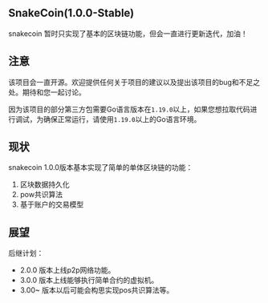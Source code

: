 ## SnakeCoin(1.0.0-Stable)

snakecoin 暂时只实现了基本的区块链功能，但会一直进行更新迭代，加油！

## 注意

该项目会一直开源。欢迎提供任何关于项目的建议以及提出该项目的bug和不足之处。期待和您一起讨论。

因为该项目的部分第三方包需要Go语言版本在`1.19.0`以上，如果您想拉取代码进行调试，为确保正常运行，请使用`1.19.0`以上的Go语言环境。

## 现状

snakecoin 1.0.0版本基本实现了简单的单体区块链的功能：

1. 区块数据持久化
2. pow共识算法
3. 基于账户的交易模型

## 展望

后继计划：

* 2.0.0 版本上线p2p网络功能。
* 3.0.0 版本上线能够执行简单合约的虚拟机。
* 3.00~ 版本以后可能会构思实现pos共识算法等。
